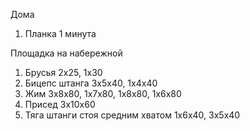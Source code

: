 Дома
 1. Планка 1 минута

Площадка на набережной
1. Брусья 2x25, 1x30
2. Бицепс штанга 3x5x40, 1x4x40
3. Жим 3x8x80, 1x7x80, 1x8x80, 1x6x80
4. Присед 3x10x60
5. Тяга штанги стоя средним хватом 1x6x40, 3x5x40